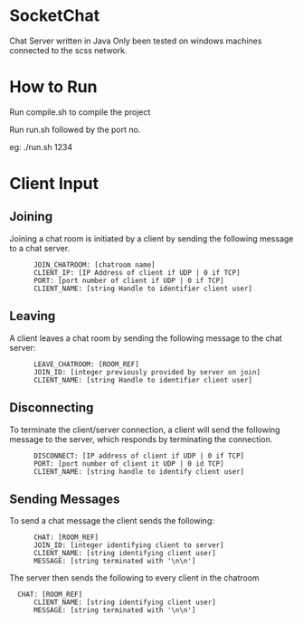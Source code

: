 # SocketChat
  Chat Server written in Java
  Only been tested on windows machines connected to the scss network.

# How to Run

  Run compile.sh to compile the project

  Run run.sh followed by the port no. 

  eg: ./run.sh 1234
  
# Client Input
 ## Joining
  Joining a chat room is initiated by a client by sending the following message to a chat server.

		  JOIN_CHATROOM: [chatroom name]
		  CLIENT_IP: [IP Address of client if UDP | 0 if TCP]
		  PORT: [port number of client if UDP | 0 if TCP]
		  CLIENT_NAME: [string Handle to identifier client user]
 ## Leaving
  A client leaves a chat room by sending the following message to the chat server:

		  LEAVE_CHATROOM: [ROOM_REF]
		  JOIN_ID: [integer previously provided by server on join]
		  CLIENT_NAME: [string Handle to identifier client user]
 ## Disconnecting
   To terminate the client/server connection, a client will send the following message to the server, which responds by      terminating the connection.

		  DISCONNECT: [IP address of client if UDP | 0 if TCP]
		  PORT: [port number of client it UDP | 0 id TCP]
		  CLIENT_NAME: [string handle to identify client user]
 ## Sending Messages
  To send a chat message the client sends the following:

		  CHAT: [ROOM_REF]
		  JOIN_ID: [integer identifying client to server]
		  CLIENT_NAME: [string identifying client user]
		  MESSAGE: [string terminated with '\n\n']
      
  The server then sends the following to every client in the chatroom
  
      CHAT: [ROOM_REF]
		  CLIENT_NAME: [string identifying client user]
		  MESSAGE: [string terminated with '\n\n']
      
  

